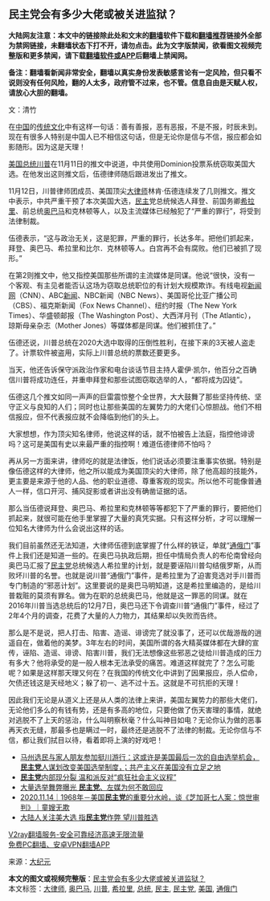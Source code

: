  <h2>民主党会有多少大佬或被关进监狱？</h2> <p class="notice"><b>大陆网友注意：本文中的链接除此处和文末的<a href="https://github.com/bannedbook/fanqiang" >翻墙</a>软件下载和<a href="https://github.com/killgcd/justmysocks/blob/master/README.md">翻墙推荐</a>链接外全部为禁网链接，未翻墙状态下打不开，请勿点击。此为文字版禁闻，欲看图文视频完整版和更多禁闻，请下载<a href="https://github.com/bannedbook/fanqiang">翻墙软件或APP</a>后翻墙上禁闻网。</p><p>备注：翻墙看新闻非常安全，翻墙以真实身份发表敏感言论有一定风险，但只看不说则没有任何风险，翻的人太多，政府管不过来，也不管。信息自由是天赋人权，请放心大胆的翻墙。</b></p>  <div class="entry"> <p></p> <p>文：清竹</p> <p>在<span class='wp_keywordlink_affiliate'><a href="https://www.bannedbook.org/" title="中国" target="_blank">中国</a></span>的<span class='wp_keywordlink_affiliate'><a href="https://www.bannedbook.org/bnews/tculture/" title="传统文化" target="_blank">传统文化</a></span>中有这样一句话：善有善报，恶有恶报，不是不报，时辰未到。现在有很多人特别是中国人已不相信这句话，但是无论你是信与不信，报应都会如影随形。因为这是天理！</p> <p><a href="https://www.bannedbook.org/bnews/tag/%e7%be%8e%e5%9b%bd/" class="st_tag internal_tag" rel="tag" title="标签 美国 下的日志">美国</a><a href="https://www.bannedbook.org/bnews/tag/%e6%80%bb%e7%bb%9f/" class="st_tag internal_tag" rel="tag" title="标签 总统 下的日志">总统</a><a href="https://www.bannedbook.org/bnews/tag/%e5%b7%9d%e6%99%ae/" class="st_tag internal_tag" rel="tag" title="标签 川普 下的日志">川普</a>在11月11日的推文中说道，中共使用Dominion投票系统窃取美国大选。在他发出这则推文后，伍德律师随后跟进发出了推文。</p>  <p>11月12日，川普律师团成员、美国顶尖<a href="https://www.bannedbook.org/bnews/tag/%E5%A4%A7%E5%BE%8B%E5%B8%88/" class="st_tag internal_tag" rel="tag" title="标签 大律师 下的日志">大律师</a>林肯‧伍德连续发了几则推文。推文中表示，中共严重干预了本次美国大选，<a href="https://www.bannedbook.org/bnews/tag/%e6%b0%91%e4%b8%bb/" class="st_tag internal_tag" rel="tag" title="标签 民主 下的日志">民主</a>党总统候选人拜登、前国务卿<a href="https://www.bannedbook.org/bnews/tag/%e5%b8%8c%e6%8b%89%e9%87%8c/" class="st_tag internal_tag" rel="tag" title="标签 希拉里 下的日志">希拉里</a>、前总统<a href="https://www.bannedbook.org/bnews/tag/%e5%a5%a5%e5%b7%b4%e9%a9%ac/" class="st_tag internal_tag" rel="tag" title="标签 奥巴马 下的日志">奥巴马</a>和克林顿等人，以及主流媒体已经触犯了“严重的罪行”，将受到法律制裁。</p> <p>伍德表示，“这与政治无关，这是犯罪，严重的罪行，长达多年。把他们抓起来，拜登、奥巴马、希拉里和比尔．克林顿等人。白宫再不会有腐败。他们已被抓了现形。”</p> <p>在第2则推文中，他又指控美国那些所谓的主流媒体是同谋。他说“很快，没有一个客观、有主见者能否认这场为窃取总统职位的有计划大规模欺诈。有线电视<span class='wp_keywordlink_affiliate'><a href="https://www.bannedbook.org/" title="新闻网">新闻网</a></span>（CNN）、ABC<span class='wp_keywordlink_affiliate'><a href="https://www.bannedbook.org/" title="新闻">新闻</a></span>、NBC新闻（NBC News）、美国哥伦比亚广播公司（CBS）、福克斯新闻（Fox News Channel）、纽约时报（The New York Times）、华盛顿邮报（The Washington Post）、大西洋月刊（The Atlantic），琼斯母亲杂志（Mother Jones）等媒体都是同谋。他们被抓住了。”</p> <p>伍德还说，川普总统在2020大选中取得的压倒性胜利，在接下来的3天被人盗走了。计票软件被盗用，实际上川普总统的票数还要更多。</p>  <p>当天，他还告诉保守派政治作家和电台谈话节目主持人霍伊‧凯尔，他百分之百确信川普将成功连任，并重申拜登和那些试图窃取选举的人，“都将成为囚徒”。</p> <p>伍德这几个推文如同一声声的巨雷震惊整个全世界，大大鼓舞了那些坚持传统、坚守正义与良知的人们；同时也让那些美国的左翼势力的大佬们心惊胆战。他们不相信报应，但不代表报应就不会降临到他们的头上。</p> <p>大家想想，作为顶尖知名律师，他说这样的话，就不怕被告上法庭，指控他诽谤吗？这可是美国有史以来最严重的指控啊！难道伍德律师不怕吗？</p> <p>再从另一方面来讲，律师吃的就是法律饭，他们说话必须要注重事实依据。特别是像伍德这样的大律师，他之所以能成为美国顶尖的大律师，除了他高超的技能外，更主要是来源于他的人品、他的职业道德、尊重客观的现实。所以他不可能像普通人一样，信口开河、捕风捉影或者讲出没有确凿证据的话。</p>  <p>那么当伍德说拜登、奥巴马、希拉里和克林顿等等都犯下了严重的罪行，要把他们抓起来，就很可能在他手里掌握了大量的真凭实据。只有这样分析，才可以理解一位知名大律师为什么会说出这样的话。</p> <p>我们目前虽然还无法知道，大律师伍德到底掌握了什么样的铁证，单就“<a href="https://www.bannedbook.org/bnews/tag/%e9%80%9a%e4%bf%84%e9%97%a8/" class="st_tag internal_tag" rel="tag" title="标签 通俄门 下的日志">通俄门</a>”事件上我们还是知道一些的。在奥巴马执政后期，担任中情局负责人的布伦南曾经向奥巴马汇报了<a href="https://www.bannedbook.org/bnews/tag/%e6%b0%91%e4%b8%bb%e5%85%9a/" class="st_tag internal_tag" rel="tag" title="标签 民主党 下的日志">民主党</a>总统候选人希拉里的计划，就是要诬陷川普勾结俄罗斯，从而败坏川普的名誉。也就是说川普“通俄门”事件，是希拉里为了迫害竞选对手川普而专门制造的“邪恶计划”。这里要说的是奥巴马明知道，这是希拉里编造的，是给川普栽赃的莫须有罪名。做为在职的总统奥巴马，他就是这一罪恶的同谋。就在2016年川普当选总统后的12月7日，奥巴马还下令调查川普“通俄门”事件，经过了2年4个月的调查，花费了大量的人力物力，其结果却以失败而告终。</p> <p>那么是不是说，把人打击、陷害、造谣、诽谤完了就没事了，还可以优哉游哉的逍遥自在，做着他的美梦。3年左右的时间，美国所谓的各大精英媒体都在大肆的宣传，诬陷、造谣、诽谤、陷害川普，我们无法想像这些邪恶之徒给川普造成的压力有多大？他将承受的是一般人根本无法承受的痛苦。难道这样就完了？怎么可能呢？如果是这样那天理又何在？在我国的传统文化中讲到了因果报应，杀人偿命，欠债还钱这是天经地义；躲了初一、逃不过十五。这就是不可抗拒的天理！</p> <p>因此我们无论是从道义上还是从人类的法律上来讲，美国左翼势力的那些大佬们，无论他们多么的有钱有势，还是有多高的地位，只要他做了伤天害理的事情，就绝对逃脱不了上天的惩治，什么叫明察秋毫？什么叫神目如电？无论你认为做的恶事再天衣无缝，那最多也是瞒过一时，最终还是逃脱不了法律的制裁。无论你信与不信，都让我们拭目以待，看着即将上演的好戏吧！</p>  <ul class='op-related-articles' title='相关阅读'> <li><a href='https://www.bannedbook.org/bnews/bannedvideo/20201115/1431493.html' target='_blank'>马州选民与家人朋友参加挺川游行：这或许是美国最后一次的自由选举机会，<b>民主党</b>人谋划改变美国选举制度，；共产主义在美国没有立足之地</a></li> <li><a href='https://www.bannedbook.org/bnews/taiwannews/20201115/1431392.html' target='_blank'><b>民主党</b>内部现分裂 温和派反对“疯狂社会主义议程”</a></li> <li><a href='https://www.bannedbook.org/bnews/cbnews/20201114/1431119.html' target='_blank'>大量选举舞弊曝光 <b>民主党</b>、左媒为何不敢回应</a></li> <li><a href='https://www.bannedbook.org/bnews/taiwannews/20201114/1431001.html' target='_blank'>2020.11.14｜1968年－美国<b>民主党</b>的重要分水岭，谈《芝加哥七人案：惊世审判》｜童嫂无欺</a></li> <li><a href='https://www.bannedbook.org/bnews/cbnews/20201114/1430895.html' target='_blank'>大陆人关注美大选 指<b>民主党</b>作弊 望川普胜选</a></li> </ul> <p class="texttj"> <a href="https://www.bannedbook.org/forum23/topic22702.html" target="_blank">V2ray翻墙服务-安全可靠经济高速无限流量</a><br/> <a href="https://github.com/bannedbook/fanqiang/wiki/%E7%A6%81%E9%97%BB%E7%BD%91%E5%AE%89%E5%8D%93%E7%BF%BB%E5%A2%99%E6%96%B0%E9%97%BBAPP" target="_blank">免费PC翻墙、安卓VPN翻墙APP</a></p><p>来源：<span class='wp_keywordlink_affiliate'><a href="http://www.epochtimes.com/" title="大纪元" target="_blank">大纪元</a></span></p><a name='sharetosocial'></a>       <div><b>本文的图文或视频完整版</b>：<a href='https://www.bannedbook.org/bnews/cbnews/20201115/1431503.html'>民主党会有多少大佬或被关进监狱？</a></div>  </div><!--END ENTRY--> <div class="postfooter"> <div>本文标签：<a href="https://www.bannedbook.org/bnews/tag/%E5%A4%A7%E5%BE%8B%E5%B8%88/" rel="tag">大律师</a>, <a href="https://www.bannedbook.org/bnews/tag/%e5%a5%a5%e5%b7%b4%e9%a9%ac/" rel="tag">奥巴马</a>, <a href="https://www.bannedbook.org/bnews/tag/%e5%b7%9d%e6%99%ae/" rel="tag">川普</a>, <a href="https://www.bannedbook.org/bnews/tag/%e5%b8%8c%e6%8b%89%e9%87%8c/" rel="tag">希拉里</a>, <a href="https://www.bannedbook.org/bnews/tag/%e6%80%bb%e7%bb%9f/" rel="tag">总统</a>, <a href="https://www.bannedbook.org/bnews/tag/%e6%b0%91%e4%b8%bb/" rel="tag">民主</a>, <a href="https://www.bannedbook.org/bnews/tag/%e6%b0%91%e4%b8%bb%e5%85%9a/" rel="tag">民主党</a>, <a href="https://www.bannedbook.org/bnews/tag/%e7%be%8e%e5%9b%bd/" rel="tag">美国</a>, <a href="https://www.bannedbook.org/bnews/tag/%e9%80%9a%e4%bf%84%e9%97%a8/" rel="tag">通俄门</a></div>  </div><!--END POSTFOOTER--> 